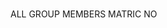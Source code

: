 # <Group Number> <Course Code> <Section No> <Semester No> <Session No>

ALL GROUP MEMBERS
MATRIC NO
